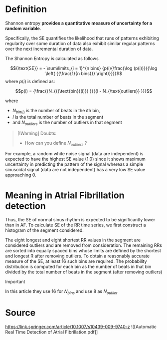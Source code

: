 # Definition 

Shannon entropy **provides a quantitative measure of uncertainty for a random variable**.

Specifically, the SE quantifies the likelihood that runs of patterns exhibiting regularity over some duration of data also exhibit similar regular patterns over the next incremental duration of data. 

The Shannon Entropy is calculated as follows

$${\text{SE}} = - \sum\limits_{i = 1}^{n bins} {p(i){\frac{\log (p(i))}{{\log \left( {{\frac{1}{n bins}}} \right)}}}}$$
where $p(i)$ is defined as:


$$p(i) = {\frac{{N_{{{\text{bin}}(i)}} }}{{l - N_{\text{outliers}} }}}$$

where 
 - $N_{bin(i)}$ is the number of beats in the *i*th bin,
 - *l* is the total number of beats in the segment
 - and $N_{outliers}$ is the number of outliers in that segment

> [!Warning] Doubts: 
>  - How can you define $N_{outliers}$ ?



For example, a random white noise signal (data are independent) is expected to have the highest SE value (1.0) since it shows maximum uncertainty in predicting the pattern of the signal whereas a simple sinusoidal signal (data are not independent) has a very low SE value approaching 0.

# Meaning in Atrial Fibrillation detection

Thus, the SE of normal sinus rhythm is expected to be significantly lower than in AF. To calculate SE of the RR time series, we first construct a histogram of the segment considered.

The eight longest and eight shortest RR values in the segment are considered outliers and are removed from consideration. The remaining RRs are sorted into equally spaced bins whose limits are defined by the shortest and longest R after removing outliers. To obtain a reasonably accurate measure of the SE, at least 16 such bins are required. The probability distribution is computed for each bin as the number of beats in that bin divided by the total number of beats in the segment (after removing outliers)

> [!important]  
> In this article they use 16 for $N_{bins}$ and use 8 as $N_{outlier}$

# Source
https://link.springer.com/article/10.1007/s10439-009-9740-z
![[Automatic Real Time Detection of Atrial Fibrillation.pdf]]
